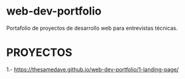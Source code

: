 # web-dev-portfolio
Portafolio de proyectos de desarrollo web para entrevistas técnicas.

# PROYECTOS
1.- https://thesamedave.github.io/web-dev-portfolio/1-landing-page/

